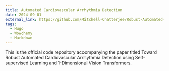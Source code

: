 ```yaml
---
title: Automated Cardiovascular Arrhythmia Detection
date: 2024-09-01
external_link: https://github.com/Mitchell-Chatterjee/Robust-Automated-Cardiovascular-Arrhythmia-Detection
tags:
  - Hugo
  - Wowchemy
  - Markdown
---
```


This is the official code repository accompanying the paper titled Toward Robust Automated Cardiovascular Arrhythmia Detection using Self-supervised Learning and 1-Dimensional Vision Transformers.

<!--more-->
